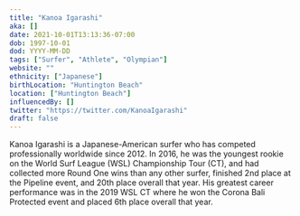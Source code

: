 ```yaml
---
title: "Kanoa Igarashi"
aka: []
date: 2021-10-01T13:13:36-07:00
dob: 1997-10-01
dod: YYYY-MM-DD
tags: ["Surfer", "Athlete", "Olympian"]
website: ""
ethnicity: ["Japanese"]
birthLocation: "Huntington Beach"
location: ["Huntington Beach"]
influencedBy: []
twitter: "https://twitter.com/KanoaIgarashi"
draft: false
---
```


Kanoa Igarashi is a Japanese-American surfer who has competed professionally worldwide since 2012. In 2016, he was the youngest rookie on the World Surf League (WSL) Championship Tour (CT), and had collected more Round One wins than any other surfer, finished 2nd place at the Pipeline event, and 20th place overall that year. His greatest career performance was in the 2019 WSL CT where he won the Corona Bali Protected event and placed 6th place overall that year.
